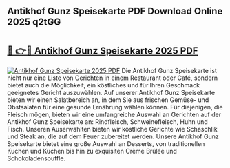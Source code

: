 ## Antikhof Gunz Speisekarte PDF Download Online 2025 q2tGG

# <h2><a href="http://gcah9u.nevu.top/?p=Antikhof+Gunz+Speisekarte">🔗 👉🔴 Antikhof Gunz Speisekarte 2025 PDF</a></h2>

[![Antikhof Gunz Speisekarte 2025 PDF](https://i.imgur.com/dBaPXMq.png)](http://gcah9u.nevu.top/?p=Antikhof+Gunz+Speisekarte)
Die Antikhof Gunz Speisekarte ist nicht nur eine Liste von Gerichten in einem Restaurant oder Café, sondern bietet auch die Möglichkeit, ein köstliches und für Ihren Geschmack geeignetes Gericht auszuwählen. Auf unserer Antikhof Gunz Speisekarte bieten wir einen Salatbereich an, in dem Sie aus frischen Gemüse- und Obstsalaten für eine gesunde Ernährung wählen können. Für diejenigen, die Fleisch mögen, bieten wir eine umfangreiche Auswahl an Gerichten auf der Antikhof Gunz Speisekarte an: Rindfleisch, Schweinefleisch, Huhn und Fisch. Unseren Auserwählten bieten wir köstliche Gerichte wie Schaschlik und Steak an, die auf dem Feuer zubereitet werden. Unsere Antikhof Gunz Speisekarte bietet eine große Auswahl an Desserts, von traditionellen Kuchen und Kuchen bis hin zu exquisiten Crème Brûlée und Schokoladensouffle.
